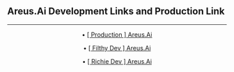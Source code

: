 ## Areus.Ai Development Links and Production Link
<hr>
<p align="center">• <a href="https://areusai.com/">[ Production ] Areus.Ai</a></p>
<p align="center">• <a href="https://dev.areusai.com/">[ Filthy Dev ] Areus.Ai</a></p>
<p align="center">• <a href="https://development.areusai.com/">[ Richie Dev ] Areus.Ai</a></p>

